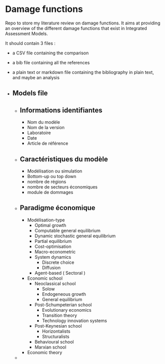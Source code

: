 # Damage functions


Repo to store my literature review on damage functions. It aims at providing an overview of the different damage functions that exist in Integrated Assessment Models. 

It should contain 3 files : 

- a CSV file containing the comparison
- a bib file containing all the references
- a plain text or markdown file containing the bibliography in plain text, and maybe an analysis

- ## Models file
	- ## Informations identifiantes
		- Nom du modèle
		- Nom de la version
		- Laboratoire
		- Date
		- Article de référence
	- ## Caractéristiques du modèle
		- Modélisation ou simulation
		- Bottom-up ou top down
		- nombre de régions
		- nombre de secteurs économiques
		- module de dommages
	- ## Paradigme économique
		- Modélisation-type
			- Optimal growth
			- Computable general equilibrium
			- Dynamic stochastic general equilibrium
			- Partial equilibrium
			- Cost-optimisation
			- Macro-econometric
			- System dynamics
				- Discrete choice
				- Diffusion
			- Agent-based ( Sectoral )
		- Economic school
			- Neoclassical school
				- Solow
				- Endogeneous growth
				- General equilibrium
			- Post-Schumpeterian school
				- Evolutionary economics
				- Transition theory
				- Technology innovation systems
			- Post-Keynesian school
				- Horizontalists
				- Structuralists
			- Behavioural school
			- Marxian school
		- Economic theory
	-
